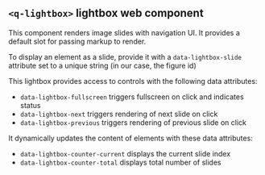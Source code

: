 ## `<q-lightbox>` lightbox web component

This component renders image slides with navigation UI. It provides a default slot for passing markup to render.

To display an element as a slide, provide it with a `data-lightbox-slide` attribute set to a unique string (in our case, the figure id)

This lightbox provides access to controls with the following data attributes:
- `data-lightbox-fullscreen` triggers fullscreen on click and indicates status
- `data-lightbox-next` triggers rendering of next slide on click
- `data-lightbox-previous` triggers rendering of previous slide on click

It dynamically updates the content of elements with these data attributes:
- `data-lightbox-counter-current` displays the current slide index
- `data-lightbox-counter-total` displays total number of slides
